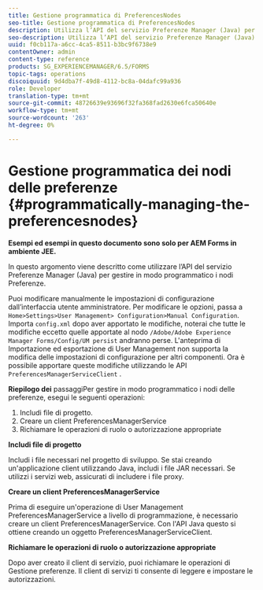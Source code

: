 ```yaml
---
title: Gestione programmatica di PreferencesNodes
seo-title: Gestione programmatica di PreferencesNodes
description: Utilizza l’API del servizio Preferenze Manager (Java) per gestire in modo programmatico i nodi delle preferenze.
seo-description: Utilizza l’API del servizio Preferenze Manager (Java) per gestire in modo programmatico i nodi delle preferenze.
uuid: f0cb117a-a6cc-4ca5-8511-b3bc9f6738e9
contentOwner: admin
content-type: reference
products: SG_EXPERIENCEMANAGER/6.5/FORMS
topic-tags: operations
discoiquuid: 9d4dba7f-49d8-4112-bc8a-04dafc99a936
role: Developer
translation-type: tm+mt
source-git-commit: 48726639e93696f32fa368fad2630e6fca50640e
workflow-type: tm+mt
source-wordcount: '263'
ht-degree: 0%

---
```



# Gestione programmatica dei nodi delle preferenze {#programmatically-managing-the-preferencesnodes}

**Esempi ed esempi in questo documento sono solo per AEM Forms in ambiente JEE.**

In questo argomento viene descritto come utilizzare l’API del servizio Preferenze Manager (Java) per gestire in modo programmatico i nodi Preferenze.

Puoi modificare manualmente le impostazioni di configurazione dall’interfaccia utente amministratore. Per modificare le opzioni, passa a `Home>Settings>User Management> Configuration>Manual Configuration`. Importa `config.xml` dopo aver apportato le modifiche, noterai che tutte le modifiche eccetto quelle apportate al nodo `/Adobe/Adobe Experience Manager Forms/Config/UM persist` andranno perse. L&#39;anteprima di Importazione ed esportazione di User Management non supporta la modifica delle impostazioni di configurazione per altri componenti. Ora è possibile apportare queste modifiche utilizzando le API `PreferencesManagerServiceClient` .

**Riepilogo dei** passaggiPer gestire in modo programmatico i nodi delle preferenze, esegui le seguenti operazioni:

1. Includi file di progetto.
1. Creare un client PreferencesManagerService
1. Richiamare le operazioni di ruolo o autorizzazione appropriate

**Includi file di progetto**

Includi i file necessari nel progetto di sviluppo. Se stai creando un&#39;applicazione client utilizzando Java, includi i file JAR necessari. Se utilizzi i servizi web, assicurati di includere i file proxy.

**Creare un client PreferencesManagerService**

Prima di eseguire un&#39;operazione di User Management PreferencesManagerService a livello di programmazione, è necessario creare un client PreferencesManagerService. Con l&#39;API Java questo si ottiene creando un oggetto PreferencesManagerServiceClient.

**Richiamare le operazioni di ruolo o autorizzazione appropriate**

Dopo aver creato il client di servizio, puoi richiamare le operazioni di Gestione preferenze. Il client di servizi ti consente di leggere e impostare le autorizzazioni.
